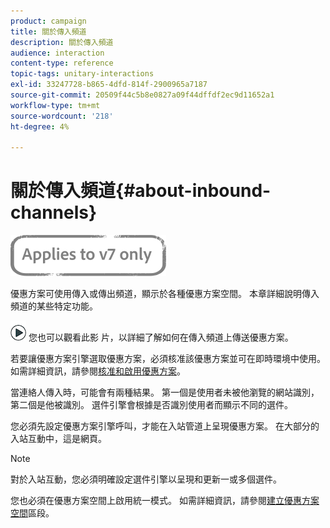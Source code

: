 ```yaml
---
product: campaign
title: 關於傳入頻道
description: 關於傳入頻道
audience: interaction
content-type: reference
topic-tags: unitary-interactions
exl-id: 33247728-b865-4dfd-814f-2900965a7187
source-git-commit: 20509f44c5b8e0827a09f44dffdf2ec9d11652a1
workflow-type: tm+mt
source-wordcount: '218'
ht-degree: 4%

---
```


# 關於傳入頻道{#about-inbound-channels}

![](../../assets/v7-only.svg)

優惠方案可使用傳入或傳出頻道，顯示於各種優惠方案空間。 本章詳細說明傳入頻道的某些特定功能。

![](assets/do-not-localize/how-to-video.png) 您也可以觀看此影 [](https://helpx.adobe.com/campaign/classic/how-to/deliver-an-offer-on-inbound-channel-in-acv6.html) 片，以詳細了解如何在傳入頻道上傳送優惠方案。

若要讓優惠方案引擎選取優惠方案，必須核准該優惠方案並可在即時環境中使用。如需詳細資訊，請參閱[核准和啟用優惠方案](../../interaction/using/approving-and-activating-an-offer.md)。

當連絡人傳入時，可能會有兩種結果。 第一個是使用者未被他瀏覽的網站識別，第二個是他被識別。 選件引擎會根據是否識別使用者而顯示不同的選件。

您必須先設定優惠方案引擎呼叫，才能在入站管道上呈現優惠方案。 在大部分的入站互動中，這是網頁。

>[!NOTE]
>
>對於入站互動，您必須明確設定選件引擎以呈現和更新一或多個選件。
>
>您也必須在優惠方案空間上啟用統一模式。 如需詳細資訊，請參閱[建立優惠方案空間](../../interaction/using/creating-offer-spaces.md)區段。
